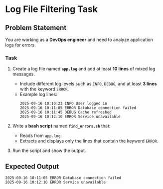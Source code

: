 # Log File Filtering Task

## Problem Statement
You are working as a **DevOps engineer** and need to analyze application logs for errors.  

### Task
1. Create a log file named **`app.log`** and add at least **10 lines** of mixed log messages.  
   - Include different log levels such as `INFO`, `DEBUG`, and at least **3 lines** with the keyword `ERROR`.  
   - Example log lines:
     ```
     2025-09-16 10:10:23 INFO User logged in
     2025-09-16 10:11:05 ERROR Database connection failed
     2025-09-16 10:11:45 DEBUG Cache refreshed
     2025-09-16 10:12:10 ERROR Service unavailable
     ```

2. Write a **bash script** named **`find_errors.sh`** that:
   - Reads from `app.log`.  
   - Extracts and displays only the lines that contain the keyword `ERROR`.

3. Run the script and show the output.



## Expected Output
    2025-09-16 10:11:05 ERROR Database connection failed
    2025-09-16 10:12:10 ERROR Service unavailable
